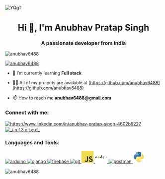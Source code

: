 ![YQgT](https://user-images.githubusercontent.com/91564916/225845367-9c70d874-469e-4146-9826-6d81b85bcec2.gif)
<h1 align="center">Hi 👋, I'm Anubhav Pratap Singh</h1>
<h3 align="center">A passionate developer from India</h3>
<p align="left"> <img src="https://komarev.com/ghpvc/?username=anubhav6488&label=Profile%20views&color=0e75b6&style=flat" alt="anubhav6488" /> </p>
<p align="left"> <a href="https://github.com/ryo-ma/github-profile-trophy"><img src="https://github-profile-trophy.vercel.app/?username=anubhav6488" alt="anubhav6488" /></a> </p>

- 🌱 I’m currently learning **Full stack**

- 👨‍💻 All of my projects are available at [https://github.com/anubhav6488](https://github.com/anubhav6488)

- 📫 How to reach me **anubhav6488@gmail.com**

<h3 align="left">Connect with me:</h3>
<p align="left">
<a href="https://linkedin.com/in/https://www.linkedin.com/in/anubhav-pratap-singh-4602b5227" target="blank"><img align="center" src="https://raw.githubusercontent.com/rahuldkjain/github-profile-readme-generator/master/src/images/icons/Social/linked-in-alt.svg" alt="https://www.linkedin.com/in/anubhav-pratap-singh-4602b5227" height="30" width="40" /></a>
<a href="https://instagram.com/_i.n.f.3.c.t.e.d_" target="blank"><img align="center" src="https://raw.githubusercontent.com/rahuldkjain/github-profile-readme-generator/master/src/images/icons/Social/instagram.svg" alt="_i.n.f.3.c.t.e.d_" height="30" width="40" /></a>
</p>

<h3 align="left">Languages and Tools:</h3>
<p align="left"> <a href="https://www.arduino.cc/" target="_blank" rel="noreferrer"> <img src="https://cdn.worldvectorlogo.com/logos/arduino-1.svg" alt="arduino" width="40" height="40"/> </a> <a href="https://www.djangoproject.com/" target="_blank" rel="noreferrer"> <img src="https://cdn.worldvectorlogo.com/logos/django.svg" alt="django" width="40" height="40"/> </a> <a href="https://firebase.google.com/" target="_blank" rel="noreferrer"> <img src="https://www.vectorlogo.zone/logos/firebase/firebase-icon.svg" alt="firebase" width="40" height="40"/> </a> <a href="https://git-scm.com/" target="_blank" rel="noreferrer"> <img src="https://www.vectorlogo.zone/logos/git-scm/git-scm-icon.svg" alt="git" width="40" height="40"/> </a> <a href="https://developer.mozilla.org/en-US/docs/Web/JavaScript" target="_blank" rel="noreferrer"> <img src="https://raw.githubusercontent.com/devicons/devicon/master/icons/javascript/javascript-original.svg" alt="javascript" width="40" height="40"/> </a> <a href="https://nodejs.org" target="_blank" rel="noreferrer"> <img src="https://raw.githubusercontent.com/devicons/devicon/master/icons/nodejs/nodejs-original-wordmark.svg" alt="nodejs" width="40" height="40"/> </a> <a href="https://postman.com" target="_blank" rel="noreferrer"> <img src="https://www.vectorlogo.zone/logos/getpostman/getpostman-icon.svg" alt="postman" width="40" height="40"/> </a> <a href="https://www.python.org" target="_blank" rel="noreferrer"> <img src="https://raw.githubusercontent.com/devicons/devicon/master/icons/python/python-original.svg" alt="python" width="40" height="40"/> </a> </p>

<p><img align="center" src="https://github-readme-stats.vercel.app/api/top-langs?username=anubhav6488&show_icons=true&locale=en&layout=compact" alt="anubhav6488" /></p>

